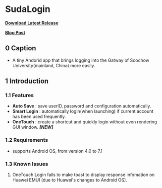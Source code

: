# SudaLogin

**[Download Latest Release](https://github.com/HearyShen/SudaLogin/releases)**

**[Blog Post](https://heary.cn/index.php/archives/44/)**

## 0 Caption

- A tiny Andorid app that brings logging into the Gatway of Soochow University(mainland, China) more easily.

## 1 Introduction

### 1.1  Features

- **Auto Save** :  save userID, password and configuration automatically.
- **Smart Login** :  automatically login(when launching) if current account has been used frequently.
- **OneTouch** :  create a shortcut and quickly login without even rendering GUI window. ***[NEW]***

### 1.2  Requirements

- supports Android OS, from version 4.0 to 7.1

### 1.3  Known Issues
1. OneTouch Login fails to make toast to display response infomation on Huawei EMUI (due to Huawei's changes to Android OS).
